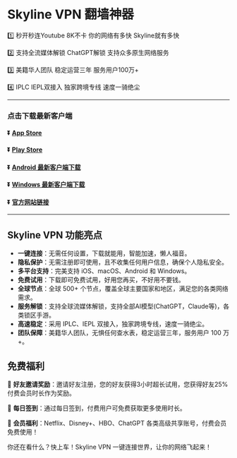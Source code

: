 # Skyline VPN 翻墙神器
1️⃣ 秒开秒连Youtube 8K不卡 你的网络有多快 Skyline就有多快

2️⃣ 支持全流媒体解锁 ChatGPT解锁 支持众多原生网络服务

3️⃣ 美籍华人团队 稳定运营三年 服务用户100万+

4️⃣ IPLC IEPL双接入 独家跨境专线 速度一骑绝尘

---
### 点击下载最新客户端
#### :arrow_double_down: [App Store](https://app.adjust.com/1l42xm4z?fallback=https%3A%2F%2Fwww.skylinevpn.com%2Fdownload&redirect_android=https%3A%2F%2Fdownload.skylinevpn.app%2Fandroid%2Fskyline-latest.apk&redirect_ios=https%3A%2F%2Fwww.skylinevpn.com%2Fdownload%3Fos%3Dios&redirect_macos=https%3A%2F%2Fwww.skylinevpn.com%2Fdownload)
#### :arrow_double_down: [Play Store](https://app.adjust.com/1l42xm4z?fallback=https%3A%2F%2Fwww.skylinevpn.com%2Fdownload&redirect_android=https%3A%2F%2Fdownload.skylinevpn.app%2Fandroid%2Fskyline-latest.apk&redirect_ios=https%3A%2F%2Fwww.skylinevpn.com%2Fdownload%3Fos%3Dios&redirect_macos=https%3A%2F%2Fwww.skylinevpn.com%2Fdownload)
#### :arrow_double_down: [Android 最新客户端下载](https://app.adjust.com/1l42xm4z?fallback=https%3A%2F%2Fwww.skylinevpn.com%2Fdownload&redirect_android=https%3A%2F%2Fdownload.skylinevpn.app%2Fandroid%2Fskyline-latest.apk&redirect_ios=https%3A%2F%2Fwww.skylinevpn.com%2Fdownload%3Fos%3Dios&redirect_macos=https%3A%2F%2Fwww.skylinevpn.com%2Fdownload)
#### :arrow_double_down: [Windows 最新客户端下载](https://app.adjust.com/1l42xm4z?fallback=https%3A%2F%2Fwww.skylinevpn.com%2Fdownload&redirect_android=https%3A%2F%2Fdownload.skylinevpn.app%2Fandroid%2Fskyline-latest.apk&redirect_ios=https%3A%2F%2Fwww.skylinevpn.com%2Fdownload%3Fos%3Dios&redirect_macos=https%3A%2F%2Fwww.skylinevpn.com%2Fdownload)
#### :arrow_double_down: [官方网站链接](https://app.adjust.com/1l42xm4z?redirect=https%3A%2F%2Fwww.skylinevpn.com)
---

## Skyline VPN 功能亮点

- **一键连接**：无需任何设置，下载就能用，智能加速，懒人福音。
- **隐私保护**：无需注册即可使用，且不收集任何用户信息，确保个人隐私安全。
- **多平台支持**：完美支持 iOS、macOS、Android 和 Windows。
- **免费试用**：下载即可免费试用，好用您再买，不好用不要钱。
- **全球节点**：全球 500+ 个节点，覆盖全球主要国家和地区，满足您的各类网络需求。
- **服务解锁**：支持全球流媒体解锁，支持全部AI模型(ChatGPT，Claude等)，各类锁区手游。
- **高速稳定**：采用 IPLC、IEPL 双接入，独家跨境专线，速度一骑绝尘。
- **团队保障**：美籍华人团队，无惧任何查水表，稳定运营三年，服务用户 100 万+。

## 免费福利

🎁 **好友邀请奖励**：邀请好友注册，您的好友获得3小时超长试用，您获得好友25%付费会员时长作为奖励。

🎁 **每日签到**：通过每日签到，付费用户可免费获取更多使用时长。

🎁 **会员福利**：Netflix、Disney+、HBO、ChatGPT 各类高级共享账号，付费会员免费使用！


你还在看什么？快上车！Skyline VPN 一键连接世界，让你的网络飞起来！
